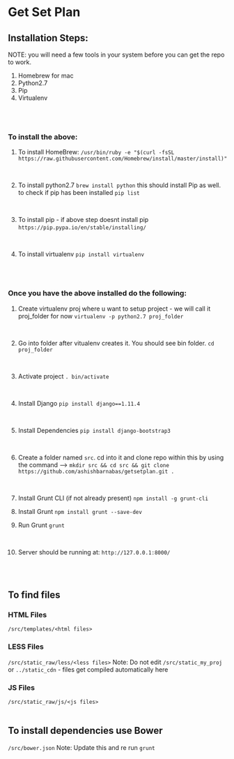 # Get Set Plan

## Installation Steps:

NOTE: you will need a few tools in your system before you can get the repo to work.
1. Homebrew for mac
2. Python2.7
3. Pip
4. Virtualenv
<br />
<br />

### To install the above:

1. To install HomeBrew:
`/usr/bin/ruby -e "$(curl -fsSL https://raw.githubusercontent.com/Homebrew/install/master/install)"`
<br />

2. To install python2.7
`brew install python`
this should install Pip as well. to check if pip has been installed 
`pip list`
<br />

3. To install pip - if above step doesnt install pip
`https://pip.pypa.io/en/stable/installing/`
<br />

4. To install virtualenv
`pip install virtualenv`
<br />
<br />

### Once you have the above installed do the following:

1. Create virtualenv proj where u want to setup project - we will call it proj_folder for now
`virtualenv -p python2.7 proj_folder`
<br />

2. Go into folder after vitualenv creates it. You should see bin folder.
`cd proj_folder`
<br />

3. Activate project
`. bin/activate`
<br />

4. Install Django
`pip install django==1.11.4`
<br />

5. Install Dependencies
`pip install django-bootstrap3`
<br />

6. Create a folder named `src`. cd into it and clone repo within this by using the command -->
`mkdir src && cd src && git clone https://github.com/ashishbarnabas/getsetplan.git .`
<br />

7. Install Grunt CLI (if not already present)
`npm install -g grunt-cli`

8. Install Grunt
`npm install grunt --save-dev`

9. Run Grunt
`grunt`
<br />

10. Server should be running at:
`http://127.0.0.1:8000/`
<br />
<br />

## To find files

### HTML Files
`/src/templates/<html files>`
<br />

### LESS Files
`/src/static_raw/less/<less files>`
Note: Do not edit `/src/static_my_proj` or `../static_cdn` - files get compiled automatically here
<br />

### JS Files
`/src/static_raw/js/<js files>`
<br />
<br />

## To install dependencies use Bower
`/src/bower.json`
Note: Update this and re run `grunt`



